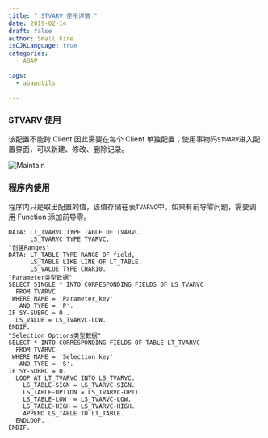 ```yaml
---
title: " STVARV 使用详情 "
date: 2019-02-14
draft: false
author: Small Fire
isCJKLanguage: true
categories: 
  - ABAP

tags: 
  - abaputils

---
```


### STVARV 使用

该配置不能跨 Client 因此需要在每个 Client 单独配置；使用事物码`STVARV`进入配置界面，可以新建、修改、删除记录。

![Maintain](/images/ABAP/Stvarv.png)

### 程序内使用

程序内只是取出配置的值，该值存储在表`TVARVC`中。如果有前导零问题，需要调用 Function 添加前导零。

```ABAP
DATA: LT_TVARVC TYPE TABLE OF TVARVC,
      LS_TVARVC TYPE TVARVC.
"创建Ranges"
DATA: LT_TABLE TYPE RANGE OF field,
      LS_TABLE LIKE LINE OF LT_TABLE,
      LS_VALUE TYPE CHAR10.
"Parameter类型数据"
SELECT SINGLE * INTO CORRESPONDING FIELDS OF LS_TVARVC
  FROM TVARVC
 WHERE NAME = 'Parameter_key'
   AND TYPE = 'P'.
IF SY-SUBRC = 0 .
  LS_VALUE = LS_TVARVC-LOW.
ENDIF.
"Selection Options类型数据"
SELECT * INTO CORRESPONDING FIELDS OF TABLE LT_TVARVC
  FROM TVARVC
 WHERE NAME = 'Selection_key'
   AND TYPE = 'S'.
IF SY-SUBRC = 0.
  LOOP AT LT_TVARVC INTO LS_TVARVC.
    LS_TABLE-SIGN = LS_TVARVC-SIGN.
    LS_TABLE-OPTION = LS_TVARVC-OPTI.
  	LS_TABLE-LOW  = LS_TVARVC-LOW.
    LS_TABLE-HIGH = LS_TVARVC-HIGH.
    APPEND LS_TABLE TO LT_TABLE.
  ENDLOOP.
ENDIF.
```

